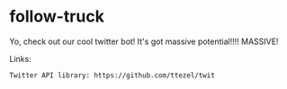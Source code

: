 follow-truck
============

Yo, check out our cool twitter bot! It's got massive potential!!!! MASSIVE!


Links:

    Twitter API library: https://github.com/ttezel/twit
